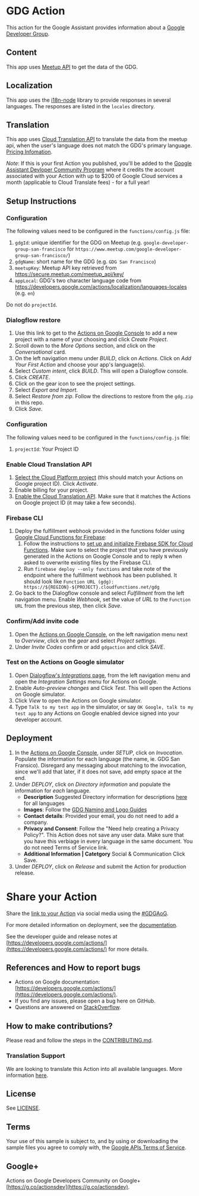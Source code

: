 
# GDG Action

This action for the Google Assistant provides information about a [Google Developer Group](https://developers.google.com/groups).

## Content
This app uses [Meetup API](https://www.meetup.com/meetup_api/) to get the data of the GDG.

## Localization

This app uses the [i18n-node](https://github.com/mashpie/i18n-node) library to provide responses in several languages. The responses are listed in the `locales` directory.

## Translation
This app uses [Cloud Translation API](https://cloud.google.com/translate/docs/) to translate the data from the meetup api, when the user's language does not match the GDG's primary language. [Pricing Infomation](https://cloud.google.com/translate#translation-api-pricing). 

*Note*: If this is your first Action you published, you'll be added to the [Google Assistant Devloper Community Program](https://developers.google.com/actions/community/overview) where it credits the account associated with your Action with up to $200 of Google Cloud services a month (applicable to Cloud Translate fees) - for a full year!

## Setup Instructions

### Configuration
The following values need to be configured in the `functions/config.js` file:
1. `gdgId`: unique identifier for the GDG on Meetup (e.g. `google-developer-group-san-francisco` for `https://www.meetup.com/google-developer-group-san-francisco/`)
1. `gdgName`: short name for the GDG (e.g. `GDG San Francisco`)
1. `meetupKey`: Meetup API key retrieved from https://secure.meetup.com/meetup_api/key/
1. `appLocal`:  GDG's two character language code from https://developers.google.com/actions/localization/languages-locales (e.g. `en`)

Do not do `projectId`.

### Dialogflow restore
1. Use this link to get to the [Actions on Google Console](https://console.actions.google.com/?inviteCode=gdgaction) to add a new project with a name of your choosing and click *Create Project*.
1. Scroll down to the *More Options* section, and click on the *Conversational* card.
1. On the left navigation menu under *BUILD*, click on *Actions*. Click on *Add Your First Action* and choose your app's language(s).
1. Select *Custom intent*, click *BUILD*. This will open a Dialogflow console. 
1. Click *CREATE*.
1. Click on the gear icon to see the project settings.
1. Select *Export and Import*.
1. Select *Restore from zip*. Follow the directions to restore from the `gdg.zip` in this repo.
1. Click *Save*.

### Configuration
The following values need to be configured in the `functions/config.js` file:
1. `projectId`:  Your Project ID

### Enable Cloud Translation API
1. [Select the Cloud Platform project](https://console.cloud.google.com/project) (this should match your Actions on Google project ID). Click *Activate*. 
1. Enable billing for your project.
1. [Enable the Cloud Translation API](https://console.developers.google.com/apis/api/translate.googleapis.com/overview?project=). Make sure that it matches the Actions on Google project ID (it may take a few seconds).

### Firebase CLI
1. Deploy the fulfillment webhook provided in the functions folder using [Google Cloud Functions for Firebase](https://firebase.google.com/docs/functions/):
   1. Follow the instructions to [set up and initialize Firebase SDK for Cloud Functions](https://firebase.google.com/docs/functions/get-started#set_up_and_initialize_functions_sdk). Make sure to select the project that you have previously generated in the Actions on Google Console and to reply `N` when asked to overwrite existing files by the Firebase CLI.
   1. Run `firebase deploy --only functions` and take note of the endpoint where the fulfillment webhook has been published. It should look like `Function URL (gdg): https://${REGION}-${PROJECT}.cloudfunctions.net/gdg`
1. Go back to the Dialogflow console and select *Fulfillment* from the left navigation menu. Enable *Webhook*, set the value of *URL* to the `Function URL` from the previous step, then click *Save*.


### Confirm/Add invite code
1. Open the [Actions on Google Console](https://actions-console.google.com/?inviteCode=gdgaction), on the left navigation menu next to *Overview*, click on the *gear* and select *Project settings*. 
1. Under *Invite Codes* confirm or add `gdgaction` and click *SAVE*.

### Test on the Actions on Google simulator
1. Open [Dialogflow's *Integrations* page]((https://console.dialogflow.com/api-client/#/agent//integrations)), from the left navigation menu and open the *Integration Settings* menu for Actions on Google.
1. Enable *Auto-preview changes* and Click *Test*. This will open the Actions on Google simulator.
1. Click *View* to open the Actions on Google simulator.
1. Type `Talk to my test app` in the simulator, or say `OK Google, talk to my test app` to any Actions on Google enabled device signed into your developer account.

## Deployment
1. In the [Actions on Google Console](https://console.actions.google.com), under *SETUP*,  click on *Invocation*. Populate the information for each language (the name, ie. GDG San Fransico). Disregard any messaging about matching to the invocation, since we'll add that later, if it does not save, add empty space at the end.  
1. Under *DEPLOY*,  click on *Directory information* and populate the information for *each* language.
	- **Description** Suggested Directory information for descriptions [here](resources.md) for all languages 
	- **Images**: Follow the [GDG Naming and Logo Guides](https://developers.google.com/programs/community/gdg/resources/)
	- **Contact details**: Provided your email, you do not need to add a company. 
	- **Privacy and Consent**: Follow the "Need help creating a Privacy Policy?". This Action does not save any user data. Make sure that you have this verbiage in every language in the same document. You do not need Terms of Service link.
	- **Additional Information | Catetgory** Social & Communication 
	Click Save. 
1. Under *DEPLOY*,  click on *Release* and submit the Action for production release.

# Share your Action
Share the [link to your Action](https://developers.google.com/actions/deploy/action-links) via social media using the [#GDGAoG](https://twitter.com/search?f=tweets&q=%23GDGAoG).

For more detailed information on deployment, see the [documentation](https://developers.google.com/actions/dialogflow/deploy-fulfillment).

See the developer guide and release notes at [https://developers.google.com/actions/](https://developers.google.com/actions/) for more details.


## References and How to report bugs
* Actions on Google documentation: [https://developers.google.com/actions/](https://developers.google.com/actions/).
* If you find any issues, please open a bug here on GitHub.
* Questions are answered on [StackOverflow](https://stackoverflow.com/questions/tagged/actions-on-google).

## How to make contributions?
Please read and follow the steps in the [CONTRIBUTING.md](CONTRIBUTING.md).

### Translation Support
We are looking to translate this Action into all available languages. More information [here](additional-languages/README.md). 

## License
See [LICENSE](LICENSE).

## Terms
Your use of this sample is subject to, and by using or downloading the sample files you agree to comply with, the [Google APIs Terms of Service](https://developers.google.com/terms/).

## Google+
Actions on Google Developers Community on Google+ [https://g.co/actionsdev](https://g.co/actionsdev).
